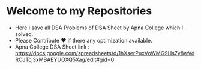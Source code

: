 # Welcome to my Repositories
- Here I save all DSA Problems of DSA Sheet by Apna College which I solved.
- Please Contribute &hearts; if there any optimization available.
- Apna College DSA Sheet link : https://docs.google.com/spreadsheets/d/1hXserPuxVoWMG9Hs7y8wVdRCJTcj3xMBAEYUOXQ5Xag/edit#gid=0

